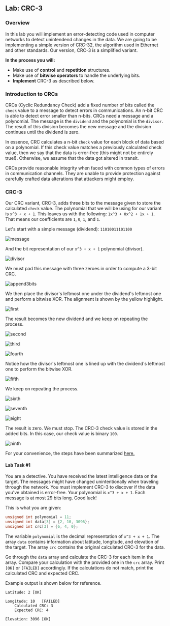 ## Lab: CRC-3

### Overview
In this lab you will implement an error-detecting code used in computer networks to detect unintendend changes in the data. We are going to be implementing a simple version of CRC-32, the algorithm used in Ethernet and other standards. Our version, CRC-3 is a simplified variant.

**In the process you will:**
  * Make use of **control** and **repetition** structures.
  * Make use of **bitwise operators** to handle the underlying bits.
  * **Implement** CRC-3 as described below. 

### Introduction to CRCs
CRCs (Cyclic Redundancy Check) add a fixed number of bits called the `check` value to a message to detect errors in communications. An n-bit CRC is able to detect error smaller than n-bits. CRCs need a message and a polynomial. The message is the `dividend` and the polynomial is the `divisor`. The result of this division becomes the new message and the division continues until the dividend is zero. 

In essence, CRC calculates a n-bit `check` value for each block of data based on a polynomial. If this check value matches a previously calculated check value, then we say that the data is error-free (this might not be entirely true!). Otherwise, we assume that the data got altered in transit. 

CRCs provide reasonable integrity when faced with common types of errors in communication channels. They are unable to provide protection against carefully crafted data alterations that attackers might employ.

### CRC-3
Our CRC variant, CRC-3, adds three bits to the message given to store the calculated `check` value. The polynomial that we will be using for our variant is `x^3 + x + 1`. This leaves us with the following: `1x^3 + 0x^2 + 1x + 1`. That means our coefficients are `1`, `0`, `1`, and `1`. 

Let's start with a simple message (dividend): `11010011101100` 

![message](https://github.com/xaviermerino/ECE1552/blob/master/CRC-3/message.png?raw=true)

And the bit representation of our `x^3 + x + 1` polynomial (divisor). 

![divisor](https://github.com/xaviermerino/ECE1552/blob/master/CRC-3/divisor.png?raw=true)

We must pad this message with three zeroes in order to compute a 3-bit CRC. 

![append3bits](https://github.com/xaviermerino/ECE1552/blob/master/CRC-3/message%2Bcrc.png?raw=true)

We then place the divisor's leftmost one under the dividend's leftmost one and perform a bitwise XOR. The alignment is shown by the yellow highlight.

![first](https://github.com/xaviermerino/ECE1552/blob/master/CRC-3/crc-step-1.png?raw=true)

The result becomes the new dividend and we keep on repeating the process.

![second](https://github.com/xaviermerino/ECE1552/blob/master/CRC-3/crc-step-2.png?raw=true)

![third](https://github.com/xaviermerino/ECE1552/blob/master/CRC-3/crc-step-3.png?raw=true)

![fourth](https://github.com/xaviermerino/ECE1552/blob/master/CRC-3/crc-step-4.png?raw=true)

Notice how the divisor's leftmost one is lined up with the dividend's leftmost one to perform the bitwise XOR.

![fifth](https://github.com/xaviermerino/ECE1552/blob/master/CRC-3/crc-step-5.png?raw=true)

We keep on repeating the process.

![sixth](https://github.com/xaviermerino/ECE1552/blob/master/CRC-3/crc-step-6.png?raw=true)

![seventh](https://github.com/xaviermerino/ECE1552/blob/master/CRC-3/crc-step-7.png?raw=true)

![eight](https://github.com/xaviermerino/ECE1552/blob/master/CRC-3/crc-step-8.png?raw=true)

The result is zero. We must stop. The CRC-3 check value is stored in the added bits. In this case, our check value is binary `100`.

![ninth](https://github.com/xaviermerino/ECE1552/blob/master/CRC-3/crc-step-9.png?raw=true)

For your convenience, the steps have been summarized [here.](https://github.com/xaviermerino/ECE1552/blob/master/CRC-3/crc-steps.png?raw=true)

#### Lab Task #1

You are a detective. You have received the latest intelligence data on the target. The messages might have changed unintentionally when traveling through the network. 
You must implement CRC-3 to discover if the data you've obtained is error-free. Your polynomial is `x^3 + x + 1`. Each message is at most 29 bits long. Good luck!

This is what you are given:

```c++
unsigned int polynomial = 11;
unsigned int data[3] = {2, 10, 3096};
unsigned int crc[3] = {6, 4, 0};
```

The variable `polynomial` is the decimal representation of `x^3 + x + 1`.
The array `data` contains information about latitude, longitude, and elevation of the target.
The array `crc` contains the original calculated CRC-3 for the data. 

Go through the `data` array and calculate the CRC-3 for each item in the array. 
Compare your calculation with the provided one in the `crc` array. Print `[OK]` or `[FAILED]` accordingly.
If the calculations do not match, print the calculated CRC and expected CRC.

Example output is shown below for reference.


```
Latitude: 2	[OK]

Longitude: 10	[FAILED]
	Calculated CRC: 3
	Expected CRC: 4

Elevation: 3096	[OK]
```

